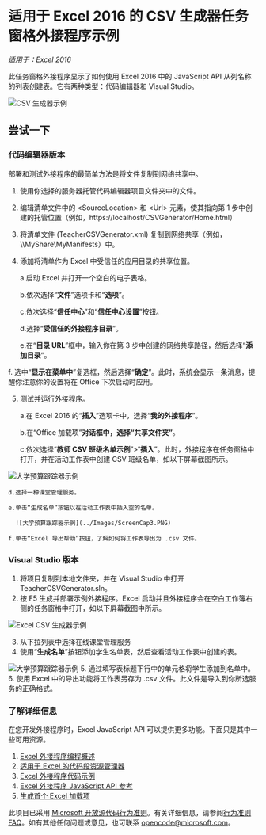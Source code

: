 ﻿---
page_type: sample
products:
- office-excel
- office-365
languages:
- javascript
extensions:
  contentType: samples
  technologies:
  - Add-ins
  createdDate: 10/15/2015 1:50:50 PM
---
# <a name="csv-generator-task-pane-add-in-sample-for-excel-2016"></a>适用于 Excel 2016 的 CSV 生成器任务窗格外接程序示例

_适用于：Excel 2016_

此任务窗格外接程序显示了如何使用 Excel 2016 中的 JavaScript API 从列名称的列表创建表。它有两种类型：代码编辑器和 Visual Studio。

![CSV 生成器示例](../Images/ScreenCap1.PNG)

## <a name="try-it-out"></a>尝试一下
### <a name="code-editor-version"></a>代码编辑器版本

部署和测试外接程序的最简单方法是将文件复制到网络共享中。

1.  使用你选择的服务器托管代码编辑器项目文件夹中的文件。
2.  编辑清单文件中的 \<SourceLocation\> 和 \<Url\> 元素，使其指向第 1 步中创建的托管位置（例如，https://localhost/CSVGenerator/Home.html）
3.  将清单文件 (TeacherCSVGenerator.xml) 复制到网络共享（例如，\\\MyShare\MyManifests）中。
4.  添加将清单作为 Excel 中受信任的应用目录的共享位置。

    a.启动 Excel 并打开一个空白的电子表格。

    b.依次选择“**文件**”选项卡和“**选项**”。

    c.依次选择“**信任中心**”和“**信任中心设置**”按钮。

    d.选择“**受信任的外接程序目录**”。

    e.在“**目录 URL**”框中，输入你在第 3 步中创建的网络共享路径，然后选择“**添加目录**”。

   f.  选中“**显示在菜单中**”复选框，然后选择“**确定**”。此时，系统会显示一条消息，提醒你注意你的设置将在 Office 下次启动时应用。

5.  测试并运行外接程序。

    a.在 Excel 2016 的“**插入**”选项卡中，选择“**我的外接程序**”。

    b.在“Office 加载项”****对话框中，选择“共享文件夹”****。

    c.依次选择“**教师 CSV 班级名单示例**”>“**插入**”。此时，外接程序在任务窗格中打开，并在活动工作表中创建 CSV 班级名单，如以下屏幕截图所示。

   ![大学预算跟踪器示例](../Images/ScreenCap2.PNG)

    d.选择一种课堂管理服务。

    e.单击“生成名单”按钮以在活动工作表中插入空的名单。

      ![大学预算跟踪器示例](../Images/ScreenCap3.PNG)

    f.单击“Excel 导出帮助”按钮，了解如何将工作表导出为 .csv 文件。


### <a name="visual-studio-version"></a>Visual Studio 版本
1.  将项目复制到本地文件夹，并在 Visual Studio 中打开 TeacherCSVGenerator.sln。
2.  按 F5 生成并部署示例外接程序。Excel 启动并且外接程序会在空白工作簿右侧的任务窗格中打开，如以下屏幕截图中所示。

  ![Excel CSV 生成器示例](../Images/ScreenCap1.PNG)

3.  从下拉列表中选择在线课堂管理服务
4.  使用“**生成名单**”按钮添加学生名单表，然后查看活动工作表中创建的表。

  ![大学预算跟踪器示例](../Images/ScreenCap3.PNG)
5.  通过填写表标题下行中的单元格将学生添加到名单中。
6.  使用 Excel 中的导出功能将工作表另存为 .csv 文件。此文件是导入到你所选服务的正确格式。


### <a name="learn-more"></a>了解详细信息

在您开发外接程序时，Excel JavaScript API 可以提供更多功能。下面只是其中一些可用资源。

1.  [Excel 外接程序编程概述](https://github.com/OfficeDev/office-js-docs/blob/master/excel/excel-add-ins-programming-overview.md)
2.  [适用于 Excel 的代码段资源管理器](http://officesnippetexplorer.azurewebsites.net/#/snippets/excel)
3.  [Excel 外接程序代码示例](https://github.com/OfficeDev/office-js-docs/blob/master/excel/excel-add-ins-code-samples.md)
4.  [Excel 外接程序 JavaScript API 参考](https://github.com/OfficeDev/office-js-docs/blob/master/excel/excel-add-ins-javascript-reference.md)
5.  [生成首个 Excel 加载项](https://github.com/OfficeDev/office-js-docs/blob/master/excel/build-your-first-excel-add-in.md)


此项目已采用 [Microsoft 开放源代码行为准则](https://opensource.microsoft.com/codeofconduct/)。有关详细信息，请参阅[行为准则 FAQ](https://opensource.microsoft.com/codeofconduct/faq/)。如有其他任何问题或意见，也可联系 [opencode@microsoft.com](mailto:opencode@microsoft.com)。
